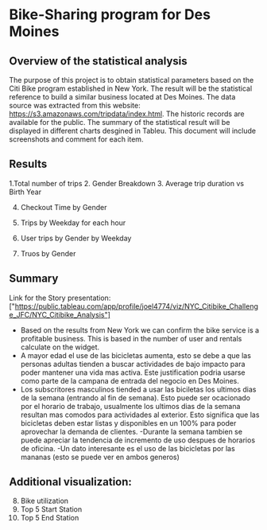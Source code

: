 # Bike-Sharing program for Des Moines

## Overview of the statistical analysis
The purpose of this project is to obtain statistical parameters based on the Citi Bike program established in New York. The result will be the statistical reference to build a similar business located at Des Moines. 
The data source was extracted from this website: https://s3.amazonaws.com/tripdata/index.html. The historic records are available for the public. 
The summary of the statistical result will be displayed in different charts desgined in Tableu. This document will include screenshots and comment for each item. 

## Results

1.Total number of trips
2. Gender Breakdown
3. Average trip duration vs Birth Year

4. Checkout Time by Gender

5. Trips by Weekday for each hour
6. User trips by Gender by Weekday

7. Truos by Gender

## Summary

Link for the Story presentation: ["https://public.tableau.com/app/profile/joel4774/viz/NYC_Citibike_Challenge_JFC/NYC_Citibike_Analysis"]

- Based on the results from New York we can confirm the bike service is a profitable business. This is based in the number of user and rentals calculate on the widget.
- A mayor edad el use de las bicicletas aumenta, esto se debe a que las personas adultas tienden a buscar actividades de bajo impacto para poder mantener una vida mas activa. Este justification podria usarse como parte de la campana de entrada del negocio en Des Moines. 
- Los subscritores masculinos tiended a usar las biciletas los ultimos dias de la semana (entrando al fin de semana). Esto puede ser ocacionado por el horario de trabajo, usualmente los ultimos dias de la semana resultan mas comodos para actividades al exterior. Esto significa que las bicicletas deben estar listas y disponibles en un 100% para poder aprovechar la demanda de clientes.
-Durante la semana tambien se puede apreciar la tendencia de incremento de uso despues de horarios de oficina. 
-Un dato interesante es el uso de las bicicletas por las mananas (esto se puede ver en ambos generos) 

## Additional visualization:

8. Bike utilization
9. Top 5 Start Station
10. Top 5 End Station

